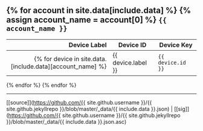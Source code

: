 {% for account in site.data[include.data] %}
{% assign account_name = account[0] %}
`{{ account_name }}`
--------------

| Device Label | Device ID | Device Key |
|-------------:|-----------|------------|
{% for device in site.data.[include.data][account_name] %}| {{ device.label }} | `{{ device.id }}` | `{{ device.key }}` |
{% endfor %}
{% endfor %}

---

[\[source\]](https://github.com/{{ site.github.username }}/{{ site.github.jekyllrepo }}/blob/master/_data/{{ include.data }}.json) \| [\[sig\]](https://github.com/{{ site.github.username }}/{{ site.github.jekyllrepo }}/blob/master/_data/{{ include.data }}.json.asc)